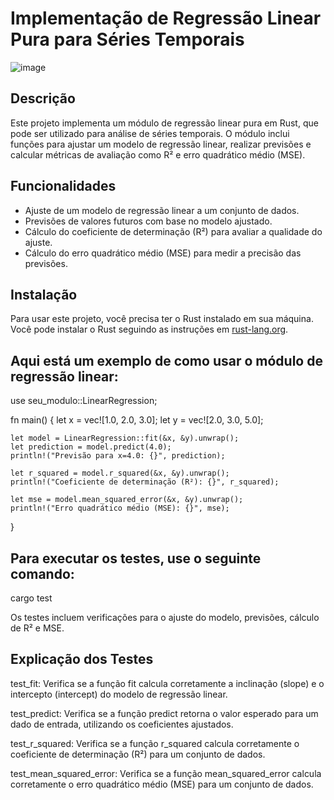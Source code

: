  #  Implementação de Regressão Linear Pura para Séries Temporais
![image](https://github.com/user-attachments/assets/547b32ed-b3e3-463b-8308-dad9dd3ea855)

## Descrição
Este projeto implementa um módulo de regressão linear pura em Rust, que pode ser utilizado para análise de séries temporais. O módulo inclui funções para ajustar um modelo de regressão linear, realizar previsões e calcular métricas de avaliação como R² e erro quadrático médio (MSE).

## Funcionalidades
- Ajuste de um modelo de regressão linear a um conjunto de dados.
- Previsões de valores futuros com base no modelo ajustado.
- Cálculo do coeficiente de determinação (R²) para avaliar a qualidade do ajuste.
- Cálculo do erro quadrático médio (MSE) para medir a precisão das previsões.

## Instalação

Para usar este projeto, você precisa ter o Rust instalado em sua máquina. Você pode instalar o Rust seguindo as instruções em [rust-lang.org](https://www.rust-lang.org/tools/install).


## Aqui está um exemplo de como usar o módulo de regressão linear:

use seu_modulo::LinearRegression;

fn main() {
    let x = vec![1.0, 2.0, 3.0];
    let y = vec![2.0, 3.0, 5.0];

    let model = LinearRegression::fit(&x, &y).unwrap();
    let prediction = model.predict(4.0);
    println!("Previsão para x=4.0: {}", prediction);

    let r_squared = model.r_squared(&x, &y).unwrap();
    println!("Coeficiente de determinação (R²): {}", r_squared);

    let mse = model.mean_squared_error(&x, &y).unwrap();
    println!("Erro quadrático médio (MSE): {}", mse);
}

## Para executar os testes, use o seguinte comando:
cargo test

Os testes incluem verificações para o ajuste do modelo, previsões, cálculo de R² e MSE.


## Explicação dos Testes
test_fit: Verifica se a função fit calcula corretamente a inclinação (slope) e o intercepto (intercept) do modelo de regressão linear.

test_predict: Verifica se a função predict retorna o valor esperado para um dado de entrada, utilizando os coeficientes ajustados.

test_r_squared: Verifica se a função r_squared calcula corretamente o coeficiente de determinação (R²) para um conjunto de dados.

test_mean_squared_error: Verifica se a função mean_squared_error calcula corretamente o erro quadrático médio (MSE) para um conjunto de dados.
